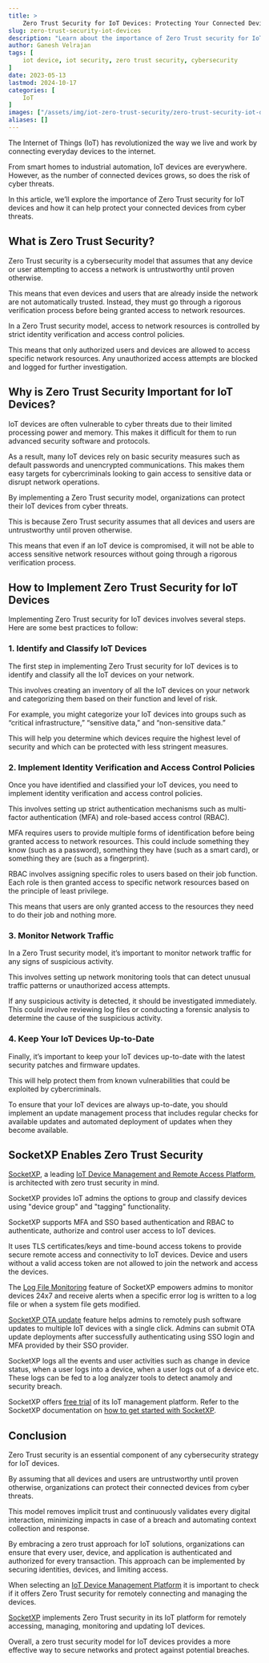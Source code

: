 ```yaml
---
title: >
    Zero Trust Security for IoT Devices: Protecting Your Connected Devices
slug: zero-trust-security-iot-devices
description: "Learn about the importance of Zero Trust security for IoT devices and how it can help protect your connected devices from cyber threats."
author: Ganesh Velrajan
tags: [
    iot device, iot security, zero trust security, cybersecurity
]
date: 2023-05-13
lastmod: 2024-10-17
categories: [
    IoT
]
images: ["/assets/img/iot-zero-trust-security/zero-trust-security-iot-devices.jpg"]
aliases: []
---
```


The Internet of Things (IoT) has revolutionized the way we live and work by connecting everyday devices to the internet. 

From smart homes to industrial automation, IoT devices are everywhere. However, as the number of connected devices grows, so does the risk of cyber threats. 

In this article, we’ll explore the importance of Zero Trust security for IoT devices and how it can help protect your connected devices from cyber threats.

## What is Zero Trust Security?
Zero Trust security is a cybersecurity model that assumes that any device or user attempting to access a network is untrustworthy until proven otherwise. 

This means that even devices and users that are already inside the network are not automatically trusted. Instead, they must go through a rigorous verification process before being granted access to network resources.

In a Zero Trust security model, access to network resources is controlled by strict identity verification and access control policies. 

This means that only authorized users and devices are allowed to access specific network resources. Any unauthorized access attempts are blocked and logged for further investigation.

## Why is Zero Trust Security Important for IoT Devices?
IoT devices are often vulnerable to cyber threats due to their limited processing power and memory. This makes it difficult for them to run advanced security software and protocols. 

As a result, many IoT devices rely on basic security measures such as default passwords and unencrypted communications. This makes them easy targets for cybercriminals looking to gain access to sensitive data or disrupt network operations.

By implementing a Zero Trust security model, organizations can protect their IoT devices from cyber threats. 

This is because Zero Trust security assumes that all devices and users are untrustworthy until proven otherwise. 

This means that even if an IoT device is compromised, it will not be able to access sensitive network resources without going through a rigorous verification process.

## How to Implement Zero Trust Security for IoT Devices
Implementing Zero Trust security for IoT devices involves several steps. Here are some best practices to follow:
### 1. Identify and Classify IoT Devices
The first step in implementing Zero Trust security for IoT devices is to identify and classify all the IoT devices on your network. 

This involves creating an inventory of all the IoT devices on your network and categorizing them based on their function and level of risk.

For example, you might categorize your IoT devices into groups such as “critical infrastructure,” “sensitive data,” and “non-sensitive data.” 

This will help you determine which devices require the highest level of security and which can be protected with less stringent measures.

### 2. Implement Identity Verification and Access Control Policies
Once you have identified and classified your IoT devices, you need to implement identity verification and access control policies. 

This involves setting up strict authentication mechanisms such as multi-factor authentication (MFA) and role-based access control (RBAC).

MFA requires users to provide multiple forms of identification before being granted access to network resources. This could include something they know (such as a password), something they have (such as a smart card), or something they are (such as a fingerprint).

RBAC involves assigning specific roles to users based on their job function. Each role is then granted access to specific network resources based on the principle of least privilege. 

This means that users are only granted access to the resources they need to do their job and nothing more.


### 3. Monitor Network Traffic
In a Zero Trust security model, it’s important to monitor network traffic for any signs of suspicious activity. 

This involves setting up network monitoring tools that can detect unusual traffic patterns or unauthorized access attempts.

If any suspicious activity is detected, it should be investigated immediately. This could involve reviewing log files or conducting a forensic analysis to determine the cause of the suspicious activity.


### 4. Keep Your IoT Devices Up-to-Date
Finally, it’s important to keep your IoT devices up-to-date with the latest security patches and firmware updates. 

This will help protect them from known vulnerabilities that could be exploited by cybercriminals.

To ensure that your IoT devices are always up-to-date, you should implement an update management process that includes regular checks for available updates and automated deployment of updates when they become available.

## SocketXP Enables Zero Trust Security

[SocketXP](/), a leading [IoT Device Management and Remote Access Platform](/iot/iot-device-management-platform), is architected with zero trust security in mind.

SocketXP provides IoT admins the options to group and classify devices using "device group" and "tagging" functionality.

SocketXP supports MFA and SSO based authentication and RBAC to authenticate, authorize and control user access to IoT devices.

It uses TLS certificates/keys and time-bound access tokens to provide secure remote access and connectivity to IoT devices.  Device and users without a valid access token are not allowed to join the network and access the devices.

The [Log File Monitoring](/iot-remote-monitoring) feature of SocketXP empowers admins to monitor devices 24x7 and receive alerts when a specific error log is written to a log file or when a system file gets modified.

[SocketXP OTA update](https://docs.socketxp.com/guide/ota-update-remote-iot-devices/) feature helps admins to remotely push software updates to multiple IoT devices with a single click.  Admins can submit  OTA update deployments  after successfully authenticating using SSO login and MFA provided by their SSO provider.

SocketXP logs all the events and user activities such as change in device status, when a user logs into a device, when a user logs out of a device etc.  These logs can be fed to a log analyzer tools to detect anamoly and security breach.

SocketXP offers [free trial](/login) of its IoT management platform. Refer to the SocketXP documentation on [how to get started with SocketXP](https://docs.socketxp.com/guide/getting-started/getting-started). 

## Conclusion
Zero Trust security is an essential component of any cybersecurity strategy for IoT devices. 

By assuming that all devices and users are untrustworthy until proven otherwise, organizations can protect their connected devices from cyber threats.

This model removes implicit trust and continuously validates every digital interaction, minimizing impacts in case of a breach and automating context collection and response. 

By embracing a zero trust approach for IoT solutions, organizations can ensure that every user, device, and application is authenticated and authorized for every transaction. This approach can be implemented by securing identities, devices, and limiting access. 

When selecting an [IoT Device Management Platform](/iot/iot-device-management-platform) it is important to check if it offers Zero Trust security for remotely connecting and managing the devices.

[SocketXP](/) implements Zero Trust security in its IoT platform for remotely accessing, managing, monitoring and updating IoT devices.

Overall, a zero trust security model for IoT devices provides a more effective way to secure networks and protect against potential breaches.  

